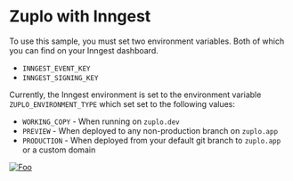 # Zuplo with Inngest

To use this sample, you must set two environment variables. Both of which you can find on your Inngest dashboard.

- `INNGEST_EVENT_KEY`
- `INNGEST_SIGNING_KEY`

Currently, the Inngest environment is set to the environment variable `ZUPLO_ENVIRONMENT_TYPE` which set set to the following values:

- `WORKING_COPY` - When running on `zuplo.dev`
- `PREVIEW` - When deployed to any non-production branch on `zuplo.app`
- `PRODUCTION` - When deployed from your default git branch to `zuplo.app` or a custom domain

[![Foo](https://cdn.zuplo.com/www/zupit.svg)](http://portal.zuplo.com/zup-it?sourceRepoUrl=https://github.com/zuplo/sample-with-inngest.git)
